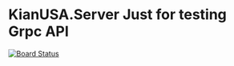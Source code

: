 # KianUSA.Server Just for testing Grpc API
[![Board Status](https://dev.azure.com/MFarokhtabar0940/d329e69b-5f3e-481d-807d-367f095f9e2c/d1439a68-5e0c-457d-87ee-4d881d640e0d/_apis/work/boardbadge/5cdfe439-e2a4-4d10-89df-360f58f9884f?columnOptions=1)](https://dev.azure.com/MFarokhtabar0940/d329e69b-5f3e-481d-807d-367f095f9e2c/_boards/board/t/d1439a68-5e0c-457d-87ee-4d881d640e0d/Backlog%20items/)
